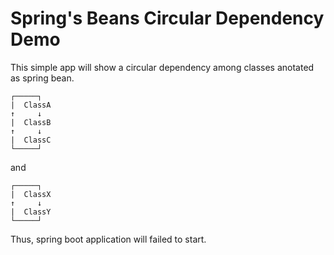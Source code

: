 # Spring's Beans Circular Dependency Demo

This simple app will show a circular dependency among classes anotated as spring bean.

```
┌─────┐
|  ClassA
↑     ↓
|  ClassB
↑     ↓
|  ClassC
└─────┘
```
and 
```
┌─────┐
|  ClassX
↑     ↓
|  ClassY
└─────┘
```

Thus, spring boot application will failed to start.